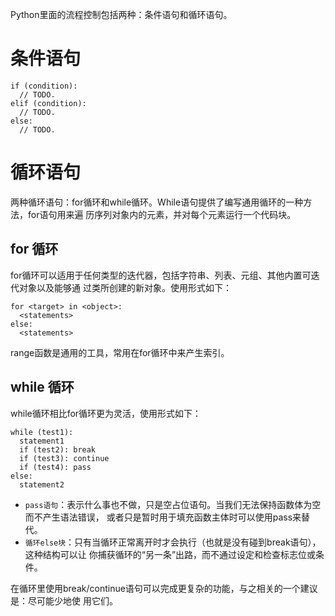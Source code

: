 Python里面的流程控制包括两种：条件语句和循环语句。

# 条件语句

```
if (condition):
  // TODO.
elif (condition):
  // TODO.
else:
  // TODO.
```

# 循环语句

两种循环语句：for循环和while循环。While语句提供了编写通用循环的一种方法，for语句用来遍
历序列对象内的元素，并对每个元素运行一个代码块。

## for 循环

for循环可以适用于任何类型的迭代器，包括字符串、列表、元组、其他内置可迭代对象以及能够通
过类所创建的新对象。使用形式如下：

```
for <target> in <object>:
  <statements>
else:
  <statements>
```

range函数是通用的工具，常用在for循环中来产生索引。

## while 循环

while循环相比for循环更为灵活，使用形式如下：

```
while (test1):
  statement1
  if (test2): break
  if (test3): continue
  if (test4): pass
else:
  statement2
```

- `pass语句`：表示什么事也不做，只是空占位语句。当我们无法保持函数体为空而不产生语法错误，
或者只是暂时用于填充函数主体时可以使用pass来替代。
- `循环else块`：只有当循环正常离开时才会执行（也就是没有碰到break语句），这种结构可以让
你捕获循环的“另一条”出路，而不通过设定和检查标志位或条件。

在循环里使用break/continue语句可以完成更复杂的功能，与之相关的一个建议是：尽可能少地使
用它们。
